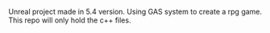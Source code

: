 Unreal project made in 5.4 version. Using GAS system to create a rpg game. This repo will only hold the c++ files.
